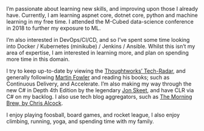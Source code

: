 I’m passionate about learning new skills, and improving upon those I already have.  Currently, I am learning aspnet core, dotnet core, python and machine learning in my free time.  I attended the M-Cubed data-science conference in 2018 to further my exposure to ML.


I’m also interested in DevOps/CI/CD, and so I’ve spent some time looking into Docker / Kubernetes (minikube) / Jenkins / Ansible.  Whilst this isn’t my area of expertise, I am interested in learning more, and plan on spending more time in this domain.


I try to keep up-to-date by viewing the [Thoughtworks’ Tech-Radar](https://www.thoughtworks.com/radar), and generally following [Martin Fowler](https://www.thoughtworks.com/profiles/martin-fowler) and reading his books; such as Continuous Delivery, and Accelerate.  I’m also making my way through the new C# in Depth 4th Edition by the legendary [Jon Skeet](https://stackoverflow.com/users/22656/jon-skeet), and have CLR via C# on my backlog.  I also use tech blog aggregators, such as [The Morning Brew, by Chris Alcock](http://blog.cwa.me.uk).


I enjoy playing foosball, board games, and rocket league, I also enjoy climbing, running, yoga, and spending time with my family.